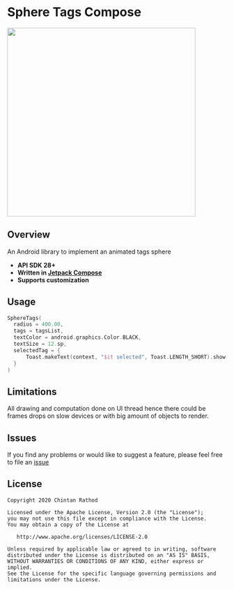 # Sphere Tags Compose 

<img src ="art/SphereTags_ChintanRathod.gif" width=432 height=432> 

## Overview  

An Android library to implement an animated tags sphere

- **API SDK 28+**
- **Written in [Jetpack Compose](https://developer.android.com/compose)**
- **Supports customization**

## Usage  
```kotlin
SphereTags(
  radius = 400.00,
  tags = tagsList,
  textColor = android.graphics.Color.BLACK,
  textSize = 12.sp,
  selectedTag = {
      Toast.makeText(context, "$it selected", Toast.LENGTH_SHORT).show()
  }
)
```

## Limitations

All drawing and computation done on UI thread hence there could be frames drops on slow devices or with big amount of objects to render.

## Issues
If you find any problems or would like to suggest a feature, please feel free to file an [issue](https://github.com/ChintanRathod/SphereTags-Compose/issues)

## License

    Copyright 2020 Chintan Rathod

    Licensed under the Apache License, Version 2.0 (the "License");
    you may not use this file except in compliance with the License.
    You may obtain a copy of the License at

       http://www.apache.org/licenses/LICENSE-2.0

    Unless required by applicable law or agreed to in writing, software
    distributed under the License is distributed on an "AS IS" BASIS,
    WITHOUT WARRANTIES OR CONDITIONS OF ANY KIND, either express or implied.
    See the License for the specific language governing permissions and
    limitations under the License.  
